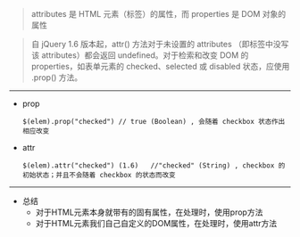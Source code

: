 > attributes 是 HTML 元素（标签）的属性，而 properties 是 DOM 对象的属性

> 自 jQuery 1.6 版本起，attr() 方法对于未设置的 attributes （即标签中没写该 attributes）都会返回 undefined。对于检索和改变 DOM 的 properties，如表单元素的 checked、selected 或 disabled 状态，应使用 .prop() 方法。

---

- prop
    ```
    $(elem).prop("checked") // true (Boolean) , 会随着 checkbox 状态作出相应改变
    ```

- attr
    ```
    $(elem).attr("checked") (1.6)	//"checked" (String) , checkbox 的初始状态；并且不会随着 checkbox 的状态而改变
    ```

---

- 总结
    - 对于HTML元素本身就带有的固有属性，在处理时，使用prop方法
    - 对于HTML元素我们自己自定义的DOM属性，在处理时，使用attr方法
